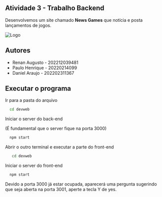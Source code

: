 ## Atividade 3 - Trabalho Backend

Desenvolvemos um site chamado **News Games** que notícia e posta lançamentos de jogos.





![Logo](https://img.freepik.com/vetores-gratis/astronauta-bonito-acenando-com-a-mao-no-controlador-de-jogo-ilustracao-vetorial-de-icone-de-vetor-conceito-de-icone-de-ciencia-de-tecnologia-isolado-vetor-premium-estilo-flat-cartoon_138676-3714.jpg?size=338&ext=jpg&ga=GA1.2.1382747142.1667683050)


## Autores

- Renan Augusto - 202212039481
- Paulo Henrique - 20220214099
- Daniel Araujo - 202202311367


## Executar o programa

Ir para a pasta do arquivo 
```bash
  cd devweb  
```

Iniciar o server do back-end 

(É fundamental que o server fique na porta 3000)


```bash
  npm start
```

Abrir o outro terminal e executar a parte do front-end

```bash
   cd devweb
```

Iniciar o server do front-end 

```bash
  npm start
```
Devido a porta 3000 já estar ocupada, aparecerá uma pergunta sugerindo que seja aberta na porta 3001, aperte a tecla Y de yes.
